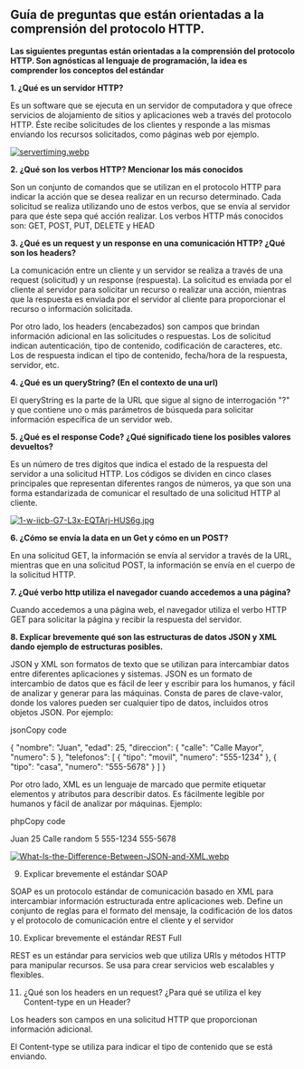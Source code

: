 ## Guía de preguntas que están orientadas a la comprensión del protocolo HTTP.

**Las siguientes preguntas están orientadas a la comprensión del protocolo HTTP. Son agnósticas al lenguaje de programación, la idea es comprender los conceptos del estándar**

**1. ¿Qué es un servidor HTTP?**

Es un software que se ejecuta en un servidor de computadora y que ofrece servicios de alojamiento de sitios y aplicaciones web a través del protocolo HTTP. Éste recibe solicitudes de los clientes y responde a las mismas enviando los recursos solicitados, como páginas web por ejemplo. 

[![servertiming.webp](https://i.postimg.cc/HkpnXr1b/servertiming.webp)](https://postimg.cc/dLxJKt10)

**2. ¿Qué son los verbos HTTP? Mencionar los más conocidos**

Son un conjunto de comandos que se utilizan en el protocolo HTTP para indicar la acción que se desea realizar en un recurso determinado. Cada solicitud se realiza utilizando uno de estos verbos, que se envía al servidor para que éste sepa qué acción realizar. Los verbos HTTP más conocidos son: GET, POST, PUT, DELETE y HEAD 


**3. ¿Qué es un request y un response en una comunicación HTTP? ¿Qué son los headers?**

La comunicación entre un cliente y un servidor se realiza a través de una request (solicitud) y un response (respuesta). La solicitud es enviada por el cliente al servidor para solicitar un recurso o realizar una acción, mientras que la respuesta es enviada por el servidor al cliente para proporcionar el recurso o información solicitada.  

Por otro lado, los headers (encabezados) son campos que brindan información adicional en las solicitudes o respuestas. Los de solicitud indican autenticación, tipo de contenido, codificación de caracteres, etc. Los de respuesta indican el tipo de contenido, fecha/hora de la respuesta, servidor, etc.  


**4. ¿Qué es un queryString? (En el contexto de una url)**

El queryString es la parte de la URL que sigue al signo de interrogación "?" y que contiene uno o más parámetros de búsqueda para solicitar información específica de un servidor web. 


**5. ¿Qué es el response Code? ¿Qué significado tiene los posibles valores devueltos?**

Es un número de tres dígitos que indica el estado de la respuesta del servidor a una solicitud HTTP. Los códigos se dividen en cinco clases principales que representan diferentes rangos de números, ya que son una forma estandarizada de comunicar el resultado de una solicitud HTTP al cliente. 

[![1-w-iicb-G7-L3x-EQTArj-HUS6g.jpg](https://i.postimg.cc/6QJHMxzV/1-w-iicb-G7-L3x-EQTArj-HUS6g.jpg)](https://postimg.cc/cvhMJjp6)

**6. ¿Cómo se envía la data en un Get y cómo en un POST?**

En una solicitud GET, la información se envía al servidor a través de la URL, mientras que en una solicitud POST, la información se envía en el cuerpo de la solicitud HTTP.  


**7. ¿Qué verbo http utiliza el navegador cuando accedemos a una página?**
 
Cuando accedemos a una página web, el navegador utiliza el verbo HTTP GET para solicitar la página y recibir la respuesta del servidor. 


**8. Explicar brevemente qué son las estructuras de datos JSON y XML dando ejemplo de estructuras posibles.**

JSON y XML son formatos de texto que se utilizan para intercambiar datos entre diferentes aplicaciones y sistemas. JSON es un formato de intercambio de datos que es fácil de leer y escribir para los humanos, y fácil de analizar y generar para las máquinas. Consta de pares de clave-valor, donde los valores pueden ser cualquier tipo de datos, incluidos otros objetos JSON. Por ejemplo: 

jsonCopy code 

{ 
   "nombre": "Juan", 
   "edad": 25, 
   "direccion": { 
      "calle": "Calle Mayor", 
      "numero": 5 
   }, 
   "telefonos": [ 
      { 
         "tipo": "movil", 
         "numero": "555-1234" 
      }, 
      { 
         "tipo": "casa", 
         "numero": "555-5678" 
      } 
   ] 
} 

Por otro lado, XML es un lenguaje de marcado que permite etiquetar elementos y atributos para describir datos. Es fácilmente legible por humanos y fácil de analizar por máquinas. Ejemplo: 

phpCopy code 

<persona> 
   <nombre>Juan</nombre> 
   <edad>25</edad> 
   <direccion> 
      <calle>Calle random</calle> 
      <numero>5</numero> 
   </direccion> 
   <telefonos> 
      <telefono tipo="movil">555-1234</telefono> 
      <telefono tipo="casa">555-5678</telefono> 
   </telefonos> 
</persona> 

 [![What-Is-the-Difference-Between-JSON-and-XML.webp](https://i.postimg.cc/B6gJC09t/What-Is-the-Difference-Between-JSON-and-XML.webp)](https://postimg.cc/47YCJj3T)

9. Explicar brevemente el estándar SOAP 

SOAP es un protocolo estándar de comunicación basado en XML para intercambiar información estructurada entre aplicaciones web. Define un conjunto de reglas para el formato del mensaje, la codificación de los datos y el protocolo de comunicación entre el cliente y el servidor 


10. Explicar brevemente el estándar REST Full 

REST es un estándar para servicios web que utiliza URIs y métodos HTTP para manipular recursos. Se usa para crear servicios web escalables y flexibles. 


11. ¿Qué son los headers en un request? ¿Para qué se utiliza el key Content-type en un Header? 

Los headers son campos en una solicitud HTTP que proporcionan información adicional.  

El Content-type se utiliza para indicar el tipo de contenido que se está enviando. 
